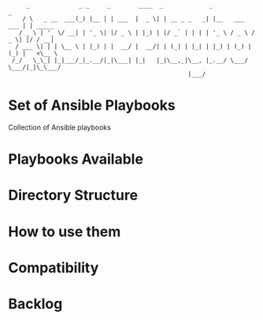 ```
     _              _ _     _        ____  _             _                 _        
    / \   _ __  ___(_) |__ | | ___  |  _ \| | __ _ _   _| |__   ___   ___ | | _____ 
   / _ \ | '_ \/ __| | '_ \| |/ _ \ | |_) | |/ _` | | | | '_ \ / _ \ / _ \| |/ / __|
  / ___ \| | | \__ \ | |_) | |  __/ |  __/| | (_| | |_| | |_) | (_) | (_) |   <\__ \
 /_/   \_\_| |_|___/_|_.__/|_|\___| |_|   |_|\__,_|\__, |_.__/ \___/ \___/|_|\_\___/
                                                   |___/                                                               
```

# Set of Ansible Playbooks
Collection of Ansible playbooks

# Playbooks Available

# Directory Structure

# How to use them

# Compatibility

# Backlog
